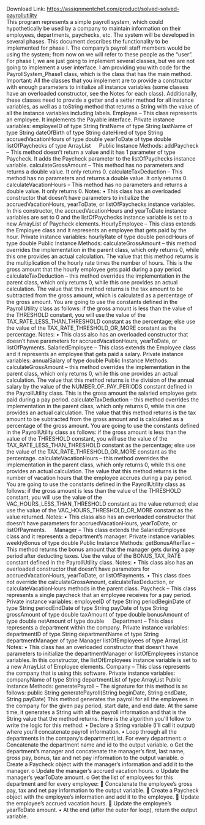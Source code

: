 Download Link: https://assignmentchef.com/product/solved-solved-payrollutility
<br>
This program represents a simple payroll system, which could hypothetically be used by a company to maintain information on their employees, departments, paychecks, etc. The system will be developed in several phases. This document describes the functionality to be implemented for phase I. The company’s payroll staff members would be using the system; from now on we will refer to these people as the “user”. For phase I, we are just going to implement several classes, but we are not going to implement a user interface. I am providing you with code for the PayrollSystem_Phase1 class, which is the class that has the main method. Important: All the classes that you implement are to provide a constructor with enough parameters to initialize all instance variables (some classes have an overloaded constructor, see the Notes for each class). Additionally, these classes need to provide a getter and a setter method for all instance variables, as well as a toString method that returns a String with the value of all the instance variables including labels. Employee – This class represents an employee. It implements the Payable interface. Private instance variables: employeeID of type String firstName of type String lastName of type String dateOfBirth of type String dateHired of type String accruedVacationHours of type double yearToDate of type double listOfPaychecks of type ArrayList   Public Instance Methods: addPaycheck – This method doesn’t return a value and it has 1 parameter of type Paycheck. It adds the Paycheck parameter to the listOfPaychecks instance variable. calculateGrossAmount – This method has no parameters and returns a double value. It only returns 0. calculateTaxDeduction – This method has no parameters and returns a double value. It only returns 0. calculateVacationHours – This method has no parameters and returns a double value. It only returns 0. Notes: • This class has an overloaded constructor that doesn’t have parameters to initialize the accruedVacationHours, yearToDate, or listOfPaychecks instance variables. In this constructor, the accruedVacationHours and yearToDate instance variables are set to 0 and the listOfPaychecks instance variable is set to a new ArrayList of Paycheck elements. HourlyEmployee – This class extends the Employee class and it represents an employee that gets paid by the hour. Private instance variables: hourlyRate of type double periodHours of type double Public Instance Methods: calculateGrossAmount – this method overrides the implementation in the parent class, which only returns 0, while this one provides an actual calculation. The value that this method returns is the multiplication of the hourly rate times the number of hours. This is the gross amount that the hourly employee gets paid during a pay period. calculateTaxDeduction – this method overrides the implementation in the parent class, which only returns 0, while this one provides an actual calculation. The value that this method returns is the tax amount to be subtracted from the gross amount, which is calculated as a percentage of the gross amount. You are going to use the constants defined in the PayrollUtility class as follows: if the gross amount is less than the value of the THRESHOLD constant, you will use the value of the TAX_RATE_LESS_THAN_THRESHOLD constant as the percentage; else use the value of the TAX_RATE_THRESHOLD_OR_MORE constant as the percentage. Notes: • This class also has an overloaded constructor that doesn’t have parameters for accruedVacationHours, yearToDate, or listOfPayments. SalariedEmployee – This class extends the Employee class and it represents an employee that gets paid a salary. Private instance variables: annualSalary of type double Public Instance Methods: calculateGrossAmount – this method overrides the implementation in the parent class, which only returns 0, while this one provides an actual calculation. The value that this method returns is the division of the annual salary by the value of the NUMBER_OF_PAY_PERIODS constant defined in the PayrollUtility class. This is the gross amount the salaried employee gets paid during a pay period. calculateTaxDeduction – this method overrides the implementation in the parent class, which only returns 0, while this one provides an actual calculation. The value that this method returns is the tax amount to be subtracted from the gross amount and is calculated as a percentage of the gross amount. You are going to use the constants defined in the PayrollUtility class as follows: if the gross amount is less than the value of the THRESHOLD constant, you will use the value of the TAX_RATE_LESS_THAN_THRESHOLD constant as the percentage; else use the value of the TAX_RATE_THRESHOLD_OR_MORE constant as the percentage. calculateVacationHours – this method overrides the implementation in the parent class, which only returns 0, while this one provides an actual calculation. The value that this method returns is the number of vacation hours that the employee accrues during a pay period. You are going to use the constants defined in the PayrollUtility class as follows: if the gross amount is less than the value of the THRESHOLD constant, you will use the value of the VAC_HOURS_LESS_THAN_THRESHOLD constant as the value returned; else use the value of the VAC_HOURS_THRESHOLD_OR_MORE constant as the value returned. Notes: • This class also has an overloaded constructor that doesn’t have parameters for accruedVacationHours, yearToDate, or listOfPayments.   Manager – This class extends the SalariedEmployee class and it represents a department’s manager. Private instance variables: weeklyBonus of type double Public Instance Methods: getBonusAfterTax – This method returns the bonus amount that the manager gets during a pay period after deducting taxes. Use the value of the BONUS_TAX_RATE constant defined in the PayrollUtility class. Notes: • This class also has an overloaded constructor that doesn’t have parameters for accruedVacationHours, yearToDate, or listOfPayments. • This class does not override the calculateGrossAmount, calculateTaxDeduction, or calculateVacationHours methods in the parent class. Paycheck – This class represents a single paycheck that an employee receives for a pay period. Private instance variables: employeeID of type String periodBeginDate of type String periodEndDate of type String payDate of type String grossAmount of type double taxAmount of type double bonusAmount of type double netAmount of type double   Department – This class represents a department within the company. Private instance variables: departmentID of type String departmentName of type String departmentManager of type Manager listOfEmployees of type ArrayList Notes: • This class has an overloaded constructor that doesn’t have parameters to initialize the departmentManager or listOfEmployees instance variables. In this constructor, the listOfEmployees instance variable is set to a new ArrayList of Employee elements. Company – This class represents the company that is using this software. Private instance variables: companyName of type String departmentList of type ArrayList Public Instance Methods: generatePayroll – The signature for this method is as follows: public String generatePayroll(String beginDate, String endDate, String payDate) This method generates the payroll for all the employees in the company for the given pay period, start date, and end date. At the same time, it generates a String with all the payroll information and that is the String value that the method returns. Here is the algorithm you’ll follow to write the logic for this method: • Declare a String variable (I’ll call it output) where you’ll concatenate payroll information. • Loop through all the departments in the company’s departmentList. For every department: o Concatenate the department name and id to the output variable. o Get the department’s manager and concatenate the manager’s first, last name, gross pay, bonus, tax and net pay information to the output variable. o Create a Paycheck object with the manager’s information and add it to the manager. o Update the manager’s accrued vacation hours. o Update the manager’s yearToDate amount. o Get the list of employees for this department and for every employee:  Concatenate the employee’s gross pay, tax and net pay information to the output variable.  Create a Paycheck object with the employee’s information and add it to the employee.  Update the employee’s accrued vacation hours.  Update the employee’s yearToDate amount. • At the end (after the outer for loop), return the output variable.